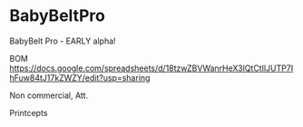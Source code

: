 # BabyBeltPro
BabyBelt Pro - EARLY alpha!

BOM  https://docs.google.com/spreadsheets/d/18tzwZBVWanrHeX3lQtCtIlJUTP7IhFuw84tJ17kZWZY/edit?usp=sharing

Non commercial, Att.

Printcepts



